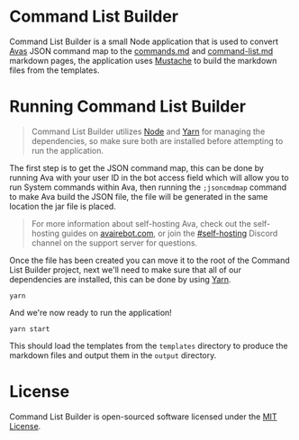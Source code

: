 Command List Builder
====================

Command List Builder is a small Node application that is used to convert [Avas](https://github.com/avaire/avaire) JSON command map to the [commands.md](https://github.com/avaire/docs/blob/master/commands.md) and [command-list.md](https://github.com/avaire/docs/blob/master/command-list.md) markdown pages, the application uses [Mustache](https://mustache.github.io/) to build the markdown files from the templates.

# Running Command List Builder

> Command List Builder utilizes [Node](https://nodejs.org/en/) and [Yarn](https://yarnpkg.com/en/) for managing the dependencies, so make sure both are installed before attempting to run the application.

The first step is to get the JSON command map, this can be done by running Ava with your user ID in the bot access field which will allow you to run System commands within Ava, then running the `;jsoncmdmap` command to make Ava build the JSON file, the file will be generated in the same location the jar file is placed.

> For more information about self-hosting Ava, check out the self-hosting guides on [avairebot.com](https://avairebot.com/docs/master/linux-guide), or join the [#self-hosting](https://avairebot.com/support) Discord channel on the support server for questions.

Once the file has been created you can move it to the root of the Command List Builder project, next we'll need to make sure that all of our dependencies are installed, this can be done by using [Yarn](https://yarnpkg.com/en/).

    yarn

And we're now ready to run the application!

    yarn start

This should load the templates from the `templates` directory to produce the markdown files and output them in the `output` directory.

# License

Command List Builder is open-sourced software licensed under the [MIT License](https://opensource.org/licenses/MIT).
